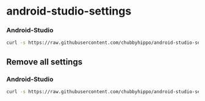 # android-studio-settings
### Android-Studio
```sh
curl -s https://raw.githubusercontent.com/chubbyhippo/android-studio-settings/refs/heads/main/setup.sh | /usr/bin/env sh
```
## Remove all settings
### Android-Studio
```sh
curl -s https://raw.githubusercontent.com/chubbyhippo/android-studio-settings/refs/heads/main/rm-settings.sh | /usr/bin/env sh
```
